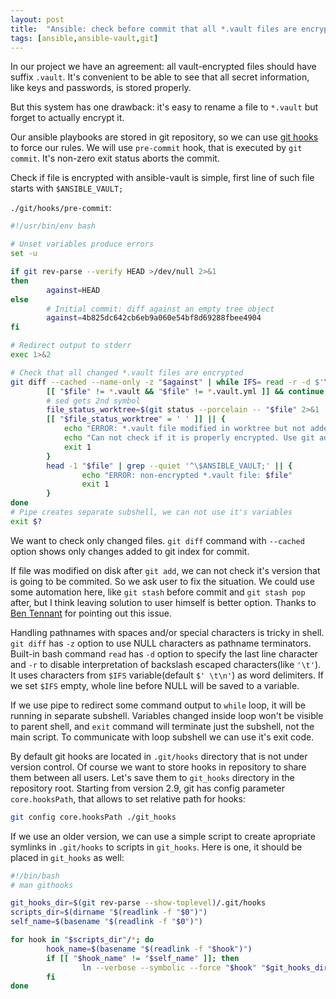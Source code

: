 ```yaml
---
layout: post
title:  "Ansible: check before commit that all *.vault files are encrypted"
tags: [ansible,ansible-vault,git]
---
```


In our project we have an agreement: all vault-encrypted files should have suffix `.vault`. It's convenient to be able to see that all secret information, like keys and passwords, is stored properly.

But this system has one drawback: it's easy to rename a file to `*.vault` but forget to actually encrypt it.

Our ansible playbooks are stored in git repository, so we can use [git hooks](https://git-scm.com/docs/githooks) to force our rules. We will use `pre-commit` hook, that is executed by `git commit`. It's non-zero exit status aborts the commit.

Check if file is encrypted with ansible-vault is simple, first line of such file starts with `$ANSIBLE_VAULT;`

`./git/hooks/pre-commit`:

```bash
#!/usr/bin/env bash

# Unset variables produce errors
set -u

if git rev-parse --verify HEAD >/dev/null 2>&1
then
        against=HEAD
else
        # Initial commit: diff against an empty tree object
        against=4b825dc642cb6eb9a060e54bf8d69288fbee4904
fi

# Redirect output to stderr
exec 1>&2

# Check that all changed *.vault files are encrypted
git diff --cached --name-only -z "$against" | while IFS= read -r -d $'\0' file; do
        [[ "$file" != *.vault && "$file" != *.vault.yml ]] && continue
        # sed gets 2nd symbol
        file_status_worktree=$(git status --porcelain -- "$file" 2>&1 | sed 's/.\(.\).*/\1/')
        [[ "$file_status_worktree" = ' ' ]] || {
            echo "ERROR: *.vault file modified in worktree but not added to index: $file"
            echo "Can not check if it is properly encrypted. Use git add or git stash to fix this."
            exit 1
        }
        head -1 "$file" | grep --quiet '^\$ANSIBLE_VAULT;' || {
                echo "ERROR: non-encrypted *.vault file: $file"
                exit 1
        }
done
# Pipe creates separate subshell, we can not use it's variables
exit $?
```

We want to check only changed files. `git diff` command with `--cached` option shows only changes added to git index for commit.

If file was modified on disk after `git add`, we can not check it's version that is going to be commited. So we ask user to fix the situation. We could use some automation here, like `git stash` before commit and `git stash pop` after, but I think leaving solution to user himself is better option. Thanks to [Ben Tennant](https://disqus.com/by/ben_tennant/) for pointing out this issue.

Handling pathnames with spaces and/or special characters is tricky in shell. `git diff` has `-z` option to use NULL characters as pathname terminators. Built-in bash command `read` has `-d` option to specify the last line character and `-r` to disable interpretation of backslash escaped characters(like `'\t'`). It uses characters from `$IFS` variable(default `$' \t\n'`) as word delimiters. If we set `$IFS` empty, whole line before NULL will be saved to a variable.

If we use pipe to redirect some command output to `while` loop, it will be running in separate subshell. Variables changed inside loop won't be visible to parent shell, and `exit` command will terminate just the subshell, not the main script. To communicate with loop subshell we can use it's exit code.

By default git hooks are located in `.git/hooks` directory that is not under version control. Of course we want to store hooks in repository to share them between all users. Let's save them to `git_hooks` directory in the repository root. Starting from version 2.9, git has config parameter `core.hooksPath`, that allows to set relative path for hooks:

```bash
git config core.hooksPath ./git_hooks
```

If we use an older version, we can use a simple script to create apropriate symlinks in `.git/hooks` to scripts in `git_hooks`. Here is one, it should be placed in `git_hooks` as well:

```bash
#!/bin/bash
# man githooks

git_hooks_dir=$(git rev-parse --show-toplevel)/.git/hooks
scripts_dir=$(dirname "$(readlink -f "$0")")
self_name=$(basename "$(readlink -f "$0")")

for hook in "$scripts_dir"/*; do
        hook_name=$(basename "$(readlink -f "$hook")")
        if [[ "$hook_name" != "$self_name" ]]; then
                ln --verbose --symbolic --force "$hook" "$git_hooks_dir/$hook_name"
        fi
done
```
